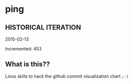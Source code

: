# ping

## HISTORICAL ITERATION
2015-02-13

Incremented: 453

## What is this?? 
Linux skills to hack the github commit visualization chart `;-)`
